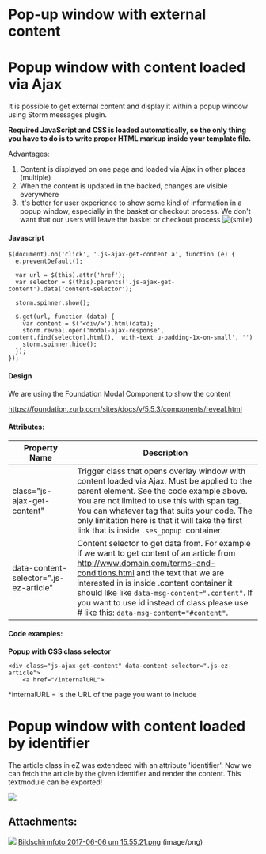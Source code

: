#  Pop-up window with external content 

# Popup window with content loaded via Ajax

It is possible to get external content and display it within a popup window using Storm messages plugin. 

**Required JavaScript and CSS is loaded automatically, so the only thing you have to do is to write proper HTML markup inside your template file.**

Advantages:

1.  Content is displayed on one page and loaded via Ajax in other places (multiple) 
2.  When the content is updated in the backed, changes are visible everywhere
3.  It's better for user experience to show some kind of information in a popup window, especially in the basket or checkout process. We don't want that our users will leave the basket or checkout process ![(smile)](images/icons/emoticons/smile.png)

#### Javascript

``` 
$(document).on('click', '.js-ajax-get-content a', function (e) {
  e.preventDefault();

  var url = $(this).attr('href');
  var selector = $(this).parents('.js-ajax-get-content').data('content-selector');

  storm.spinner.show();

  $.get(url, function (data) {
    var content = $('<div/>').html(data);
    storm.reveal.open('modal-ajax-response', content.find(selector).html(), 'with-text u-padding-1x-on-small', '')
    storm.spinner.hide();
  });
});
```

#### **Design**

We are using the Foundation Modal Component to show the content

<https://foundation.zurb.com/sites/docs/v/5.5.3/components/reveal.html>

#### **Attributes:**

<table>
<thead>
<tr class="header">
<th>Property Name</th>
<th>Description</th>
</tr>
</thead>
<tbody>
<tr>
<td>class="js-ajax-get-content"</td>
<td>Trigger class that opens overlay window with content loaded via Ajax. Must be applied to the parent element. See the code example above. You are not limited to use this with span tag. You can whatever tag that suits your code. The only limitation here is that it will take the first link that is inside <code>.ses_popup </code>container.</td>
</tr>
<tr>
<td>data-content-selector=".js-ez-article"<br />
</td>
<td>Content selector to get data from. For example if we want to get content of an article from <a href="http://www.domain.com/terms-and-conditions.html" class="external-link">http://www.domain.com/terms-and-conditions.html</a> and the text that we are interested in is inside .content container it should like like <code>data-msg-content=".content"</code>. If you want to use id instead of class please use # like this: <code>data-msg-content="#content"</code>.</td>
</tr>
</tbody>
</table>

#### Code examples:

**Popup with CSS class selector**

``` 
<div class="js-ajax-get-content" data-content-selector=".js-ez-article">
    <a href="/internalURL">

```

\*internalURL = is the URL of the page you want to include

# Popup window with content loaded by identifier

The article class in eZ was extendeed with an attribute 'identifier'. Now we can fetch the article by the given identifier and render the content. This textmodule can be exported\!

![](attachments/23560535/23561629.png)

## Attachments:

![](images/icons/bullet_blue.gif) [Bildschirmfoto 2017-06-06 um 15.55.21.png](attachments/23560535/23561629.png) (image/png)  
